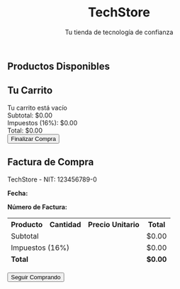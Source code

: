 <html lang="es">
<head>
    <meta charset="UTF-8">
    <meta name="viewport" content="width=device-width, initial-scale=1.0">
    <title>TechStore - Carrito de Compras</title>
    <link rel="stylesheet" href="styles.css">
    <script  src="script.js"></script>
</head>
<body>
    <header>
        <div class="container">
            <h1>TechStore</h1>
            <p>Tu tienda de tecnología de confianza</p>
        </div>
    </header>
    <div class="container">
        <div class="main-content">
            <section class="products-section">
                <h2>Productos Disponibles</h2>
                <div class="products" id="products-container">
                    <!-- Los productos se cargarán dinámicamente con JavaScript -->
                </div>
            </section>
            <aside class="cart-section">
                <h2>Tu Carrito</h2>
                <div class="cart">
                    <div id="cart-items">
                        <!-- Los items del carrito se cargarán dinámicamente -->
                        <div class="empty-cart">Tu carrito está vacío</div>
                    </div>
                    <div class="cart-summary">
                        <div class="summary-row">
                            <span>Subtotal:</span>
                            <span id="subtotal">$0.00</span>
                        </div>
                        <div class="summary-row">
                            <span>Impuestos (16%):</span>
                            <span id="taxes">$0.00</span>
                        </div>
                        <div class="summary-row total">
                            <span>Total:</span>
                            <span id="total">$0.00</span>
                        </div>
                        <button class="checkout-btn" id="checkout-btn">Finalizar Compra</button>
                    </div>
                </div>
            </aside>
        </div>
        <section class="invoice" id="invoice">
            <div class="invoice-header">
                <h2>Factura de Compra</h2>
                <p>TechStore - NIT: 123456789-0</p>
            </div>
            <div class="invoice-details">
                <p><strong>Fecha:</strong> <span id="invoice-date"></span></p>
                <p><strong>Número de Factura:</strong> <span id="invoice-number"></span></p>
            </div>
            <table class="invoice-items">
                <thead>
                    <tr>
                        <th>Producto</th>
                        <th>Cantidad</th>
                        <th>Precio Unitario</th>
                        <th>Total</th>
                    </tr>
                </thead>
                <tbody id="invoice-items-body">
                    <!-- Los items de la factura se cargarán dinámicamente -->
                </tbody>
                <tfoot>
                    <tr>
                        <td colspan="3">Subtotal</td>
                        <td id="invoice-subtotal">$0.00</td>
                    </tr>
                    <tr>
                        <td colspan="3">Impuestos (16%)</td>
                        <td id="invoice-taxes">$0.00</td>
                    </tr>
                    <tr>
                        <td colspan="3"><strong>Total</strong></td>
                        <td id="invoice-total"><strong>$0.00</strong></td>
                    </tr>
                </tfoot>
            </table>
            <button class="continue-shopping" id="continue-shopping">Seguir Comprando</button>
        </section>
    </div>
</body>
</html>
